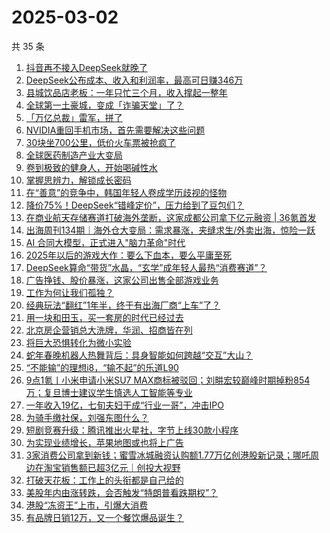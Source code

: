# 2025-03-02

共 35 条

<!-- BEGIN 36KR -->
<!-- 最后更新时间 2025-03-02 09:14:55 +0800 -->
1. [抖音再不接入DeepSeek就晚了](https://36kr.com/p/3187120085229445)
1. [DeepSeek公布成本、收入和利润率，最高可日赚346万](https://36kr.com/p/3187549107675268)
1. [县城饮品店老板：一年只忙三个月，收入撑起一整年](https://36kr.com/p/3184136739724936)
1. [全球第一土豪城，变成「诈骗天堂」了？](https://36kr.com/p/3187001266003845)
1. [「万亿总裁」雷军，拼了](https://36kr.com/p/3187017347047559)
1. [NVIDIA重回手机市场，首先需要解决这些问题](https://36kr.com/p/3186293613076609)
1. [30块坐700公里，低价火车票被抢疯了](https://36kr.com/p/3187001348284553)
1. [全球医药制造产业大变局](https://36kr.com/p/3186240696098693)
1. [卷到极致的健身人，开始喝碱性水](https://36kr.com/p/3186470425829505)
1. [掌握思辨力，解锁成长密码](https://36kr.com/p/3183160514731398)
1. [在“善意”的竞争中，韩国年轻人卷成学历歧视的怪物](https://36kr.com/p/3186239838003328)
1. [降价75%！DeepSeek“错峰定价”，压力给到了豆包们？](https://36kr.com/p/3186245802483848)
1. [在商业航天存储赛道打破海外垄断，这家成都公司拿下亿元融资 | 36氪首发](https://36kr.com/p/3185905918943110)
1. [出海周刊134期｜海外仓大变局：需求暴涨，夹缝求生/外卖出海，惊险一跃](https://36kr.com/p/3185993868599426)
1. [AI 合同大模型，正式进入"脑力革命"时代](https://36kr.com/p/3186117407875209)
1. [2025年以后的游戏大作：要么下血本，要么平庸至死](https://36kr.com/p/3186419351167112)
1. [DeepSeek算命“带货”水晶，“玄学”成年轻人最热“消费赛道”？](https://36kr.com/p/3186290917269383)
1. [广告挣钱、股价暴涨，这家公司出售全部游戏业务](https://36kr.com/p/3186353042448262)
1. [工作为何让我们孤独？](https://36kr.com/p/3186942684864642)
1. [经典玩法“翻红”1年半，终于有出海厂商“上车”了？](https://36kr.com/p/3186352161071238)
1. [用一块和田玉，买一套房的时代已经过去](https://36kr.com/p/3185707842642050)
1. [北京房企营销总大洗牌，华润、招商皆在列](https://36kr.com/p/3187575898267520)
1. [将巨大恐惧转化为微小实验](https://36kr.com/p/3178621941650048)
1. [蛇年春晚机器人热舞背后：具身智能如何跨越“交互”大山？](https://36kr.com/p/3183165163429507)
1. [“不能输”的理想i8，“输不起”的乐道L90](https://36kr.com/p/3188388118831241)
1. [​9点1氪丨小米申请小米SU7 MAX商标被驳回​；刘畊宏较巅峰时期掉粉854万；复旦博士建议学生慎选人工智能等专业](https://36kr.com/p/3186314651787400)
1. [一年收入19亿，七旬夫妇干成“行业一哥”，冲击IPO](https://36kr.com/p/3186294257983624)
1. [为骑手缴社保，刘强东图什么？](https://36kr.com/p/3186373821439877)
1. [短剧竞赛升级：腾讯推出火星社，字节上线30款小程序](https://36kr.com/p/3186307889815682)
1. [为实现业绩增长，苹果地图或也将上广告](https://36kr.com/p/3186293822005379)
1. [3家消费公司拿到新钱；蜜雪冰城融资认购额1.77万亿创港股新记录；哪吒周边在淘宝销售额已超3亿元｜创投大视野](https://36kr.com/p/3184570197614210)
1. [打破天花板：工作上的头衔都是自己给的](https://36kr.com/p/3177852900561536)
1. [美股年内由涨转跌，会否触发“特朗普看跌期权”？](https://36kr.com/p/3186296957706115)
1. [港股“冻资王”上市，引爆大消费](https://36kr.com/p/3186294456278920)
1. [有品牌日销12万，又一个餐饮爆品诞生？](https://36kr.com/p/3186224714489985)
<!-- END 36KR -->